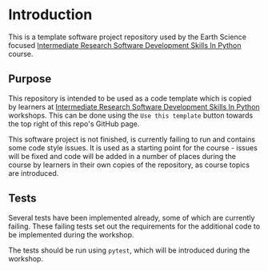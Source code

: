 # Introduction

This is a template software project repository used by the Earth Science focused [Intermediate Research Software Development Skills In Python](https://github.com/UoMResearchIT/python-intermediate-development-nerc) course.

## Purpose

This repository is intended to be used as a code template which is copied by learners at [Intermediate Research Software Development Skills In Python](https://github.com/UoMResearchIT/python-intermediate-development-nerc) workshops.
This can be done using the `Use this template` button towards the top right of this repo's GitHub page.

This software project is not finished, is currently failing to run and contains some code style issues. It is used as a starting point for the course - issues will be fixed and code will be added in a number of places during the course by learners in their own copies of the repository, as course topics are introduced.

## Tests

Several tests have been implemented already, some of which are currently failing.
These failing tests set out the requirements for the additional code to be implemented during the workshop.

The tests should be run using `pytest`, which will be introduced during the workshop.

